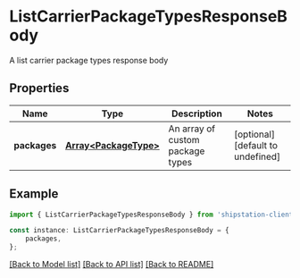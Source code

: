 # ListCarrierPackageTypesResponseBody

A list carrier package types response body

## Properties

Name | Type | Description | Notes
------------ | ------------- | ------------- | -------------
**packages** | [**Array&lt;PackageType&gt;**](PackageType.md) | An array of custom package types | [optional] [default to undefined]

## Example

```typescript
import { ListCarrierPackageTypesResponseBody } from 'shipstation-client';

const instance: ListCarrierPackageTypesResponseBody = {
    packages,
};
```

[[Back to Model list]](../README.md#documentation-for-models) [[Back to API list]](../README.md#documentation-for-api-endpoints) [[Back to README]](../README.md)
